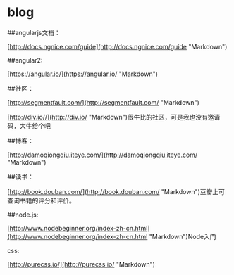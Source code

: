 # blog

##angularjs文档：

[http://docs.ngnice.com/guide](http://docs.ngnice.com/guide "Markdown")

##angular2:

[https://angular.io/](https://angular.io/ "Markdown")

##社区：

[http://segmentfault.com/](http://segmentfault.com/ "Markdown")

[http://div.io//](http://div.io/ "Markdown")很牛比的社区，可是我也没有邀请码，大牛给个吧

##博客：

[http://damoqiongqiu.iteye.com/](http://damoqiongqiu.iteye.com/ "Markdown")

##读书：

[http://book.douban.com/](http://book.douban.com/ "Markdown")豆瓣上可查询书籍的评分和评价。

##node.js:

[http://www.nodebeginner.org/index-zh-cn.html](http://www.nodebeginner.org/index-zh-cn.html "Markdown")Node入门

css:

[http://purecss.io/](http://purecss.io/ "Markdown")
